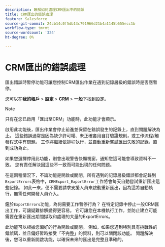 ```yaml
---
description: 瞭解如何處理CRM匯出中的錯誤
title: CRM匯出的錯誤處理
feature: Salesforce
source-git-commit: 24cb14c0f5db13c791966d21b4a1145b655ecc1b
workflow-type: tm+mt
source-wordcount: '324'
ht-degree: 0%

---
```


# CRM匯出的錯誤處理

匯出錯誤時暫停功能可讓您控制CRM匯出作業在遇到記錄層級的錯誤時是否應暫停。

您可以在&#x200B;**我的帳戶** > **設定** > **CRM** > **一般**&#x200B;下找到設定。

>[!NOTE]
>
>只有在您已啟用「匯出至CRM」功能時，此功能才會顯示。

啟用此功能後，匯出作業會停止前進並保留在錯誤發生的記錄上，直到問題解決為止。 這些錯誤通常是因為缺少許可權、未正確套用自訂驗證規則，或工作流程/觸發程式中有問題。 工作將繼續依排程執行，並自動重新嘗試匯出失敗的記錄，直到成功為止。

如果您選擇停用此功能，則會出現警告快顯視窗，通知您這可能會導致資料不一致。 您有責任解決因這些不一致而可能出現的任何問題。

在這兩種情況下，不論功能是開啟或關閉，所有遇到的記錄層級錯誤都會記錄到`ExportErrors`表格中，`CRMExport_ExportError`工作將會每天自動嘗試重新匯出這些記錄。 如此一來，便不需要請求支援人員來啟動重新匯出，因為這將自動執行，無需任何開發人員介入。

鑑於`ExportErrors`功能，為何需要工作暫停行為？ 在特定記錄中停止一般CRM匯出工作，可讓疑難排解變得更容易。 它可讓您在本機執行工作，並防止建立可能需要在重新匯出期間擷取和處理的大量的ExportErrors。

此功能可以根據您偏好的行為開啟或關閉。 例如，如果您遇到特別具有挑戰性的錯誤碼，並且偏好暫時接受「不完整」的資料，則可以關閉該功能。 問題解決後，您可以重新開啟功能，以確保未來的匯出是完整且準確的。

